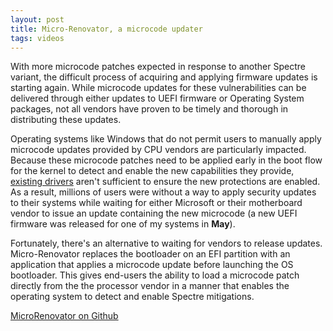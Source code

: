 ```yaml
---
layout: post
title: Micro-Renovator, a microcode updater
tags: videos
---
```


With more microcode patches expected in response to another Spectre variant, the difficult process of acquiring and applying firmware updates is starting again. While microcode updates for these vulnerabilities can be delivered through either updates to UEFI firmware or Operating System packages, not all vendors have proven to be timely and thorough in distributing these updates.

Operating systems like Windows that do not permit users to manually apply microcode updates provided by CPU vendors are particularly impacted. Because these microcode patches need to be applied early in the boot flow for the kernel to detect and enable the new capabilities they provide, [existing drivers](http://www.overclock.net/forum/5-intel-cpus/1633419-how-update-intel-microcode-windows-7-x64-bootup-skylake-kabylake-others.html) aren't sufficient to ensure the new protections are enabled. As a result, millions of users were without a way to apply security updates to their systems while waiting for either Microsoft or their motherboard vendor to issue an update containing the new microcode (a new UEFI firmware was released for one of my systems in **May**).

Fortunately, there's an alternative to waiting for vendors to release updates. Micro-Renovator replaces the bootloader on an EFI partition with an application that applies a microcode update before launching the OS bootloader. This gives end-users the ability to load a microcode patch directly from the the processor vendor in a manner that enables the operating system to detect and enable Spectre mitigations.

[MicroRenovator on Github](https://github.com/syncsrc/MicroRenovator)
